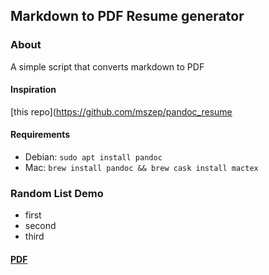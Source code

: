 ## Markdown to PDF Resume generator

### About

A simple script that converts markdown to PDF

#### Inspiration

[this repo](https://github.com/mszep/pandoc_resume

#### Requirements

- Debian: ```sudo apt install pandoc```
- Mac: ```brew install pandoc && brew cask install mactex```


### Random List Demo

- first
- second
- third


#### [PDF]()
